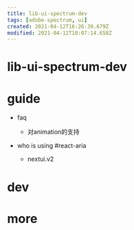 ```yaml
---
title: lib-ui-spectrum-dev
tags: [adobe-spectrum, ui]
created: 2021-04-12T16:26:39.679Z
modified: 2021-04-12T18:07:14.658Z
---
```


# lib-ui-spectrum-dev

# guide

- faq
  - 对animation的支持

- who is using #react-aria
  - nextui.v2
# dev

# more
